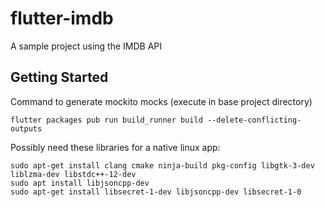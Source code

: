 # flutter-imdb

A sample project using the IMDB API

## Getting Started



Command to generate mockito mocks (execute in base project directory)
```shell
flutter packages pub run build_runner build --delete-conflicting-outputs
```

Possibly need these libraries for a native linux app:
```shell
sudo apt-get install clang cmake ninja-build pkg-config libgtk-3-dev liblzma-dev libstdc++-12-dev
sudo apt install libjsoncpp-dev
sudo apt-get install libsecret-1-dev libjsoncpp-dev libsecret-1-0
```